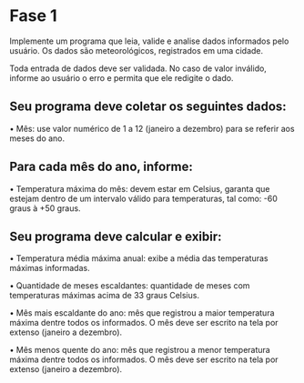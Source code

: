 # Fase 1
Implemente um programa que leia, valide e analise dados informados pelo usuário. Os dados são meteorológicos, registrados em uma cidade. 

Toda entrada de dados deve ser validada. No caso de valor inválido, informe ao usuário o erro e permita que ele redigite o dado.

## Seu programa deve coletar os seguintes dados:
• Mês: use valor numérico de 1 a 12 (janeiro a dezembro) para se referir aos meses do ano.   

## Para cada mês do ano, informe:  
• Temperatura máxima do mês: devem estar em Celsius, garanta que estejam dentro de um intervalo válido para temperaturas, tal como: -60 graus à +50 graus.   

## Seu programa deve calcular e exibir:  
• Temperatura média máxima anual: exibe a média das temperaturas máximas informadas.

• Quantidade de meses escaldantes: quantidade de meses com temperaturas máximas acima de 33 graus Celsius.

• Mês mais escaldante do ano: mês que registrou a maior temperatura máxima dentre todos os informados. O mês deve ser escrito na tela por extenso (janeiro a dezembro). 

• Mês menos quente do ano: mês que registrou a menor temperatura máxima dentre todos os informados. O mês deve ser escrito na tela por extenso (janeiro a dezembro).  
